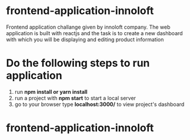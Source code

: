 # frontend-application-innoloft
Frontend application challange given by innoloft company. The web application is built with reactjs and the task is to create a new dashboard with which you will be displaying and editing product information  

# Do the following steps to run application
  1. run **npm install or yarn install**
  2. run a project with **npm start** to start a local server
  3. go to your browser type **localhost:3000/** to view project's dashboard
      
# frontend-application-innoloft
